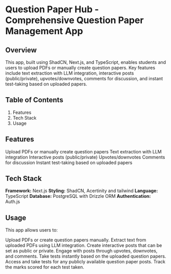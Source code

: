 # Question Paper Hub - Comprehensive Question Paper Management App

## Overview

This app, built using ShadCN, Next.js, and TypeScript, enables students and users to upload PDFs or manually create question papers. Key features include text extraction with LLM integration, interactive posts (public/private), upvotes/downvotes, comments for discussion, and instant test-taking based on uploaded papers.

## Table of Contents

1. Features
2. Tech Stack
3. Usage

## Features

Upload PDFs or manually create question papers
Text extraction with LLM integration
Interactive posts (public/private)
Upvotes/downvotes
Comments for discussion
Instant test-taking based on uploaded papers

## Tech Stack

**Framework:** Next.js
**Styling:** ShadCN, Acertinity and tailwind
**Language:** TypeScript
**Database:** PostgreSQL with Drizzle ORM
**Authentication:** Auth.js

## Usage
This app allows users to:

Upload PDFs or create question papers manually.
Extract text from uploaded PDFs using LLM integration.
Create interactive posts that can be set as public or private.
Engage with posts through upvotes, downvotes, and comments.
Take tests instantly based on the uploaded question papers.
Access and take tests for any publicly available question paper posts.
Track the marks scored for each test taken.



